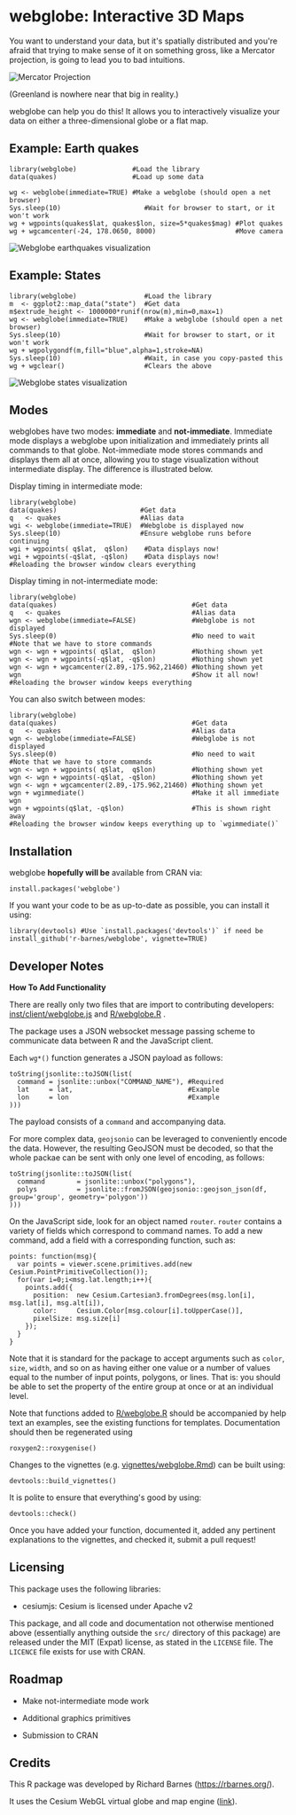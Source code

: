 webglobe: Interactive 3D Maps
=============================

You want to understand your data, but it's spatially distributed and you're
afraid that trying to make sense of it on something gross, like a Mercator
projection, is going to lead you to bad intuitions.

![Mercator Projection](vignettes/mercator.png)

(Greenland is nowhere near that big in reality.)

webglobe can help you do this! It allows you to interactively visualize your
data on either a three-dimensional globe or a flat map.



Example: Earth quakes
-----------------------------

    library(webglobe)              #Load the library
    data(quakes)                   #Load up some data

    wg <- webglobe(immediate=TRUE) #Make a webglobe (should open a net browser)
    Sys.sleep(10)                     #Wait for browser to start, or it won't work
    wg + wgpoints(quakes$lat, quakes$lon, size=5*quakes$mag) #Plot quakes
    wg + wgcamcenter(-24, 178.0650, 8000)                    #Move camera

![Webglobe earthquakes visualization](vignettes/webglobe_quakes.png)



Example: States
-----------------------------

    library(webglobe)                 #Load the library
    m  <- ggplot2::map_data("state")  #Get data
    m$extrude_height <- 1000000*runif(nrow(m),min=0,max=1)
    wg <- webglobe(immediate=TRUE)    #Make a webglobe (should open a net browser)
    Sys.sleep(10)                     #Wait for browser to start, or it won't work
    wg + wgpolygondf(m,fill="blue",alpha=1,stroke=NA)
    Sys.sleep(10)                     #Wait, in case you copy-pasted this
    wg + wgclear()                    #Clears the above

![Webglobe states visualization](vignettes/webglobe_states.png)



Modes
-----------------------------

webglobes have two modes: **immediate** and **not-immediate**. Immediate mode
displays a webglobe upon initialization and immediately prints all commands to
that globe. Not-immediate mode stores commands and displays them all at once,
allowing you to stage visualization without intermediate display. The difference
is illustrated below.

Display timing in intermediate mode:

    library(webglobe)
    data(quakes)                     #Get data
    q   <- quakes                    #Alias data
    wgi <- webglobe(immediate=TRUE)  #Webglobe is displayed now
    Sys.sleep(10)                    #Ensure webglobe runs before continuing
    wgi + wgpoints( q$lat,  q$lon)    #Data displays now!
    wgi + wgpoints(-q$lat, -q$lon)    #Data displays now!
    #Reloading the browser window clears everything

Display timing in not-intermediate mode:

    library(webglobe)
    data(quakes)                                  #Get data
    q   <- quakes                                 #Alias data
    wgn <- webglobe(immediate=FALSE)              #Webglobe is not displayed
    Sys.sleep(0)                                  #No need to wait
    #Note that we have to store commands
    wgn <- wgn + wgpoints( q$lat,  q$lon)         #Nothing shown yet
    wgn <- wgn + wgpoints(-q$lat, -q$lon)         #Nothing shown yet
    wgn <- wgn + wgcamcenter(2.89,-175.962,21460) #Nothing shown yet
    wgn                                           #Show it all now!
    #Reloading the browser window keeps everything

You can also switch between modes:

    library(webglobe)
    data(quakes)                                  #Get data
    q   <- quakes                                 #Alias data
    wgn <- webglobe(immediate=FALSE)              #Webglobe is not displayed
    Sys.sleep(0)                                  #No need to wait
    #Note that we have to store commands
    wgn <- wgn + wgpoints( q$lat,  q$lon)         #Nothing shown yet
    wgn <- wgn + wgpoints(-q$lat, -q$lon)         #Nothing shown yet
    wgn <- wgn + wgcamcenter(2.89,-175.962,21460) #Nothing shown yet
    wgn + wgimmediate()                           #Make it all immediate
    wgn
    wgn + wgpoints(q$lat, -q$lon)                 #This is shown right away
    #Reloading the browser window keeps everything up to `wgimmediate()`



Installation
-----------------------------

webglobe **hopefully will be** available from CRAN via:

    install.packages('webglobe')

If you want your code to be as up-to-date as possible, you can install it using:

    library(devtools) #Use `install.packages('devtools')` if need be
    install_github('r-barnes/webglobe', vignette=TRUE)



Developer Notes
-----------------------------

**How To Add Functionality**

There are really only two files that are import to contributing developers:
[inst/client/webglobe.js](inst/client/webglobe.js)
and
[R/webglobe.R](R/webglobe.R)
.

The package uses a JSON websocket message passing scheme to communicate data
between R and the JavaScript client.

Each `wg*()` function generates a JSON payload as follows:

    toString(jsonlite::toJSON(list(
      command = jsonlite::unbox("COMMAND_NAME"), #Required
      lat     = lat,                             #Example
      lon     = lon                              #Example
    )))

The payload consists of a `command` and accompanying data.

For more complex data, `geojsonio` can be leveraged to conveniently encode the
data. However, the resulting GeoJSON must be decoded, so that the whole packae
can be sent with only one level of encoding, as follows:

    toString(jsonlite::toJSON(list(
      command        = jsonlite::unbox("polygons"),
      polys          = jsonlite::fromJSON(geojsonio::geojson_json(df, group='group', geometry='polygon'))
    )))

On the JavaScript side, look for an object named `router`. `router` contains a
variety of fields which correspond to command names. To add a new command, add a
field with a corresponding function, such as:

    points: function(msg){
      var points = viewer.scene.primitives.add(new Cesium.PointPrimitiveCollection());
      for(var i=0;i<msg.lat.length;i++){
        points.add({
          position:  new Cesium.Cartesian3.fromDegrees(msg.lon[i], msg.lat[i], msg.alt[i]),
          color:     Cesium.Color[msg.colour[i].toUpperCase()],
          pixelSize: msg.size[i]
        });
      }
    }

Note that it is standard for the package to accept arguments such as `color`,
`size`, `width`, and so on as having either one value or a number of values
equal to the number of input points, polygons, or lines. That is: you should be
able to set the property of the entire group at once or at an individual level.

Note that functions added to [R/webglobe.R](R/webglobe.R) should be accompanied
by help text an examples, see the existing functions for templates.
Documentation should then be regenerated using

    roxygen2::roxygenise()

Changes to the vignettes (e.g. [vignettes/webglobe.Rmd](vignettes/webglobe.Rmd))
can be built using:

    devtools::build_vignettes()

It is polite to ensure that everything's good by using:

    devtools::check()

Once you have added your function, documented it, added any pertinent
explanations to the vignettes, and checked it, submit a pull request!


Licensing
-----------------------------

This package uses the following libraries:

 * cesiumjs: Cesium is licensed under Apache v2

This package, and all code and documentation not otherwise mentioned above
(essentially anything outside the `src/` directory of this package) are released
under the MIT (Expat) license, as stated in the `LICENSE` file. The `LICENCE`
file exists for use with CRAN.



Roadmap
-----------------------------

* Make not-intermediate mode work

* Additional graphics primitives

* Submission to CRAN



Credits
-----------------------------

This R package was developed by Richard Barnes (https://rbarnes.org/).

It uses the Cesium WebGL virtual globe and map engine ([link](https://cesium.com/cesiumjs/)).
